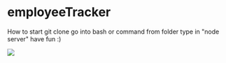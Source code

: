 # employeeTracker

How to start
  git clone
  go into bash or command from folder
  type in "node server"
  have fun :)


![](employeeTracker.gif)

